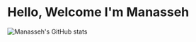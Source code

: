 # Hello, Welcome I'm Manasseh
![Manasseh's GitHub stats](https://github-readme-stats.vercel.app/api?username=IMI-Codes&show_icons=true&theme=radical)
